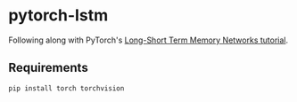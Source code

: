# pytorch-lstm

Following along with PyTorch's [Long-Short Term Memory Networks tutorial](https://pytorch.org/tutorials/beginner/nlp/sequence_models_tutorial.html).

## Requirements

```
pip install torch torchvision
```
